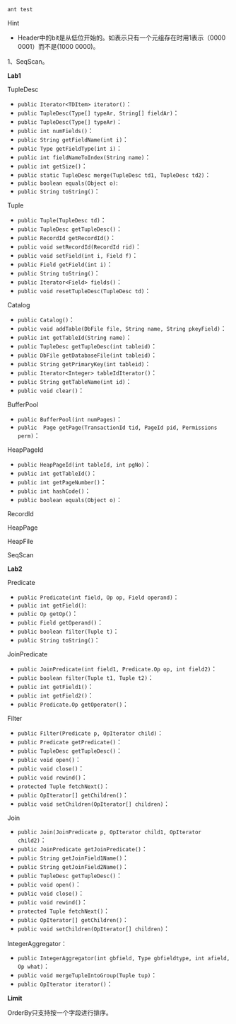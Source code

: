 ```Java
ant test
```

Hint

- Header中的bit是从低位开始的。如表示只有一个元组存在时用1表示（0000 0001）而不是(1000 0000)。

1、SeqScan。

**Lab1**

TupleDesc

- `public Iterator<TDItem> iterator()`：
- `public TupleDesc(Type[] typeAr, String[] fieldAr)`：
- `public TupleDesc(Type[] typeAr)`：
- `public int numFields()`：
- `public String getFieldName(int i)`：
- `public Type getFieldType(int i)`：
- `public int fieldNameToIndex(String name)`：
- `public int getSize()`：
- `public static TupleDesc merge(TupleDesc td1, TupleDesc td2)`：
- `public boolean equals(Object o)`:
- `public String toString()`：

Tuple

- `public Tuple(TupleDesc td)`：
- `public TupleDesc getTupleDesc()`：
- `public RecordId getRecordId()`：
- `public void setRecordId(RecordId rid)`：
- `public void setField(int i, Field f)`：
- `public Field getField(int i)`：
- `public String toString()`：
- `public Iterator<Field> fields()`：
- `public void resetTupleDesc(TupleDesc td)`：

Catalog

- `public Catalog()`：
- `public void addTable(DbFile file, String name, String pkeyField)`：
- `public int getTableId(String name)`：
- `public TupleDesc getTupleDesc(int tableid)`：
- `public DbFile getDatabaseFile(int tableid)`：
- `public String getPrimaryKey(int tableid)`：
- `public Iterator<Integer> tableIdIterator()`：
- `public String getTableName(int id)`：
- `public void clear()`：

BufferPool

- `public BufferPool(int numPages)`：
- `public  Page getPage(TransactionId tid, PageId pid, Permissions perm)`：

HeapPageId

- `public HeapPageId(int tableId, int pgNo)`：
- `public int getTableId()`：
- `public int getPageNumber()`：
- `public int hashCode()`：
- `public boolean equals(Object o)`：

RecordId

HeapPage

HeapFile

SeqScan

**Lab2**

Predicate

- `public Predicate(int field, Op op, Field operand)`：
- `public int getField()`:
- `public Op getOp()`：
- `public Field getOperand()`：
- `public boolean filter(Tuple t)`：
- `public String toString()`：

JoinPredicate

- `public JoinPredicate(int field1, Predicate.Op op, int field2)`：
- `public boolean filter(Tuple t1, Tuple t2)`：
- `public int getField1()`：
- `public int getField2()`：
- `public Predicate.Op getOperator()`：

Filter

- `public Filter(Predicate p, OpIterator child)`：
- `public Predicate getPredicate()`：
- `public TupleDesc getTupleDesc()`：
- `public void open()`：
- `public void close()`：
- `public void rewind()`：
- `protected Tuple fetchNext()`：
- `public OpIterator[] getChildren()`：
- `public void setChildren(OpIterator[] children)`：

Join

- `public Join(JoinPredicate p, OpIterator child1, OpIterator child2)`：
- `public JoinPredicate getJoinPredicate()`：
- `public String getJoinField1Name()`：
- `public String getJoinField2Name()`：
- `public TupleDesc getTupleDesc()`：
- `public void open()`：
- `public void close()`：
- `public void rewind()`：
- `protected Tuple fetchNext()`：
- `public OpIterator[] getChildren()`：
- `public void setChildren(OpIterator[] children)`：

IntegerAggregator：

- `public IntegerAggregator(int gbfield, Type gbfieldtype, int afield, Op what)`：
- `public void mergeTupleIntoGroup(Tuple tup)`：
- `public OpIterator iterator()`：

**Limit**

OrderBy只支持按一个字段进行排序。